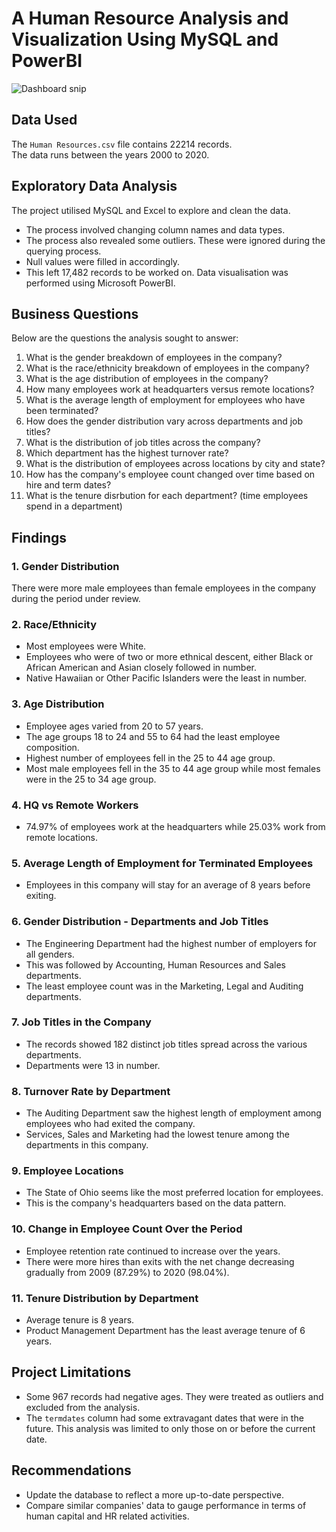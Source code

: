 # A Human Resource Analysis and Visualization Using MySQL and PowerBI

![Dashboard snip](https://github.com/kuriawaruchu/HR-Dashboard-MySQL-PowerBI/assets/128396973/00dec44e-41d9-4b62-ac81-16c84e324757)
## Data Used
The `Human Resources.csv` file contains 22214 records.  
The data runs between the years 2000 to 2020.
## Exploratory Data Analysis
The project utilised MySQL and Excel to explore and clean the data.  
- The process involved changing column names and data types.
- The process also revealed some outliers. These were ignored during the querying process.
- Null values were filled in accordingly.
- This left 17,482 records to be worked on.
Data visualisation was performed using Microsoft PowerBI.
## Business Questions
Below are the questions the analysis sought to answer:
  1. What is the gender breakdown of employees in the company?
  2. What is the race/ethnicity breakdown of employees in the company?
  3. What is the age distribution of employees in the company?
  4. How many employees work at headquarters versus remote locations?
  5. What is the average length of employment for employees who have been terminated?
  6. How does the gender distribution vary across departments and job titles?
  7. What is the distribution of job titles across the company?
  8. Which department has the highest turnover rate?
  9. What is the distribution of employees across locations by city and state?
  10. How has the company's employee count changed over time based on hire and term dates?
  11. What is the tenure disrbution for each department? (time employees spend in a department)
## Findings
### 1. Gender Distribution
There were more male employees than female employees in the company during the period under review.
### 2. Race/Ethnicity
- Most employees were White.
- Employees who were of two or more ethnical descent, either Black or African American and Asian closely followed in number.
- Native Hawaiian or Other Pacific Islanders were the least in number.
### 3. Age Distribution
- Employee ages varied from 20 to 57 years.
- The age groups 18 to 24 and 55 to 64 had the least employee composition.
- Highest number of employees fell in the 25 to 44 age group.
- Most male employees fell in the 35 to 44 age group while most females were in the 25 to 34 age group.
### 4. HQ vs Remote Workers
- 74.97% of employees work at the headquarters while 25.03% work from remote locations.
### 5. Average Length of Employment for Terminated Employees
- Employees in this company will stay for an average of 8 years before exiting.
### 6. Gender Distribution - Departments and Job Titles
- The Engineering Department had the highest number of employers for all genders.
- This was followed by Accounting, Human Resources and Sales departments.
- The least employee count was in the Marketing, Legal and Auditing departments.
### 7. Job Titles in the Company
- The records showed 182 distinct job titles spread across the various departments.
- Departments were 13 in number.
### 8. Turnover Rate by Department
- The Auditing Department saw the highest length of employment among employees who had exited the company.
- Services, Sales and Marketing had the lowest tenure among the departments in this company.
### 9. Employee Locations
- The State of Ohio seems like the most preferred location for employees.
- This is the company's headquarters based on the data pattern.
### 10. Change in Employee Count Over the Period
- Employee retention rate continued to increase over the years.
- There were more hires than exits with the net change decreasing gradually from 2009 (87.29%) to 2020 (98.04%).
### 11. Tenure Distribution by Department
- Average tenure is 8 years.
- Product Management Department has the least average tenure of 6 years.
## Project Limitations
- Some 967 records had negative ages. They were treated as outliers and excluded from the analysis.
- The `termdates` column had some extravagant dates that were in the future. This analysis was limited to only those on or before the current date.
## Recommendations
- Update the database to reflect a more up-to-date perspective.
- Compare similar companies' data to gauge performance in terms of human capital and HR related activities.

